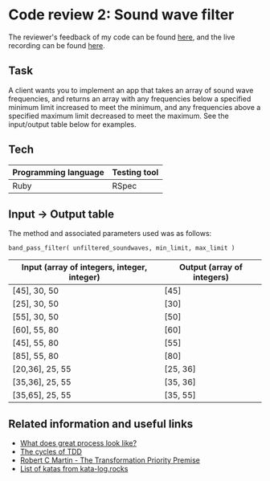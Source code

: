 # Code review 2: Sound wave filter

The reviewer's feedback of my code can be found [here](code-review-2/Ruby/2020-03-24-Orange_Jynx_27-feedback.pdf), 
and the live recording can be found [here](https://www.youtube.com/watch?v=MWi1OaEnx8A).

## Task

A client wants you to implement an app that takes an array of sound wave frequencies, and returns an array with any frequencies below a specified minimum limit increased to meet the minimum, and any frequencies above a specified maximum limit decreased to meet the maximum. See the input/output table below for examples.

## Tech

| Programming language | Testing tool |
| --- |--- |
| Ruby | RSpec |

## Input -> Output table

The method and associated parameters used was as follows:
```
band_pass_filter( unfiltered_soundwaves, min_limit, max_limit )
```

| Input (array of integers, integer, integer) | Output (array of integers) |
| --- | --- |
| [45], 30, 50 | [45]
| [25], 30, 50 | [30]
| [55], 30, 50 | [50]
| [60], 55, 80 | [60]
| [45], 55, 80 | [55]
| [85], 55, 80 | [80]
| [20,36], 25, 55 | [25, 36] |
| [35,36], 25, 55 | [35, 36] |
| [35,65], 25, 55 | [35, 55] |

## Related information and useful links

- [What does great process look like?](https://github.com/makersacademy/skills-workshops/blob/master/process_review/observation_guidance.md)
- [The cycles of TDD](https://blog.cleancoder.com/uncle-bob/2014/12/17/TheCyclesOfTDD.html )
- [Robert C Martin - The Transformation Priority Premise](https://www.youtube.com/watch?v=B93QezwTQpI )
- [List of katas from kata-log.rocks](https://kata-log.rocks/tdd )


